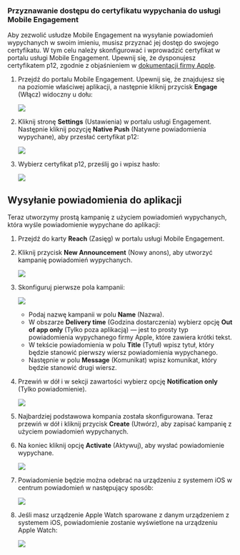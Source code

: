### <a name="grant-access-to-your-push-certificate-to-mobile-engagement"></a>Przyznawanie dostępu do certyfikatu wypychania do usługi Mobile Engagement
Aby zezwolić usłudze Mobile Engagement na wysyłanie powiadomień wypychanych w swoim imieniu, musisz przyznać jej dostęp do swojego certyfikatu. W tym celu należy skonfigurować i wprowadzić certyfikat w portalu usługi Mobile Engagement. Upewnij się, że dysponujesz certyfikatem p12, zgodnie z objaśnieniem w [dokumentacji firmy Apple](https://developer.apple.com/library/prerelease/ios/documentation/IDEs/Conceptual/AppDistributionGuide/AddingCapabilities/AddingCapabilities.html#//apple_ref/doc/uid/TP40012582-CH26-SW6).

1. Przejdź do portalu Mobile Engagement. Upewnij się, że znajdujesz się na poziomie właściwej aplikacji, a następnie kliknij przycisk **Engage** (Włącz) widoczny u dołu:
   
    ![](./media/mobile-engagement-ios-send-push/engage-button.png)
2. Kliknij stronę **Settings** (Ustawienia) w portalu usługi Engagement. Następnie kliknij pozycję **Native Push** (Natywne powiadomienia wypychane), aby przesłać certyfikat p12:
   
    ![](./media/mobile-engagement-ios-send-push/engagement-portal.png)
3. Wybierz certyfikat p12, prześlij go i wpisz hasło:
   
    ![](./media/mobile-engagement-ios-send-push/native-push-settings.png)

## <a id="send"></a>Wysyłanie powiadomienia do aplikacji
Teraz utworzymy prostą kampanię z użyciem powiadomień wypychanych, która wyśle powiadomienie wypychane do aplikacji:

1. Przejdź do karty **Reach** (Zasięg) w portalu usługi Mobile Engagement.
2. Kliknij przycisk **New Announcement** (Nowy anons), aby utworzyć kampanię powiadomień wypychanych.
   
    ![](./media/mobile-engagement-ios-send-push/new-announcement.png)
3. Skonfiguruj pierwsze pola kampanii:
   
    ![](./media/mobile-engagement-ios-send-push/campaign-first-params.png)
   
   * Podaj nazwę kampanii w polu **Name** (Nazwa). 
   * W obszarze **Delivery time** (Godzina dostarczenia) wybierz opcję **Out of app only** (Tylko poza aplikacją) — jest to prosty typ powiadomienia wypychanego firmy Apple, które zawiera krótki tekst.
   * W tekście powiadomienia w polu **Title** (Tytuł) wpisz tytuł, który będzie stanowić pierwszy wiersz powiadomienia wypychanego.
   * Następnie w polu **Message** (Komunikat) wpisz komunikat, który będzie stanowić drugi wiersz.
4. Przewiń w dół i w sekcji zawartości wybierz opcję **Notification only** (Tylko powiadomienie).
   
    ![](./media/mobile-engagement-ios-send-push/campaign-content.png)
5. Najbardziej podstawowa kompania została skonfigurowana. Teraz przewiń w dół i kliknij przycisk **Create** (Utwórz), aby zapisać kampanię z użyciem powiadomień wypychanych. 
6. Na koniec kliknij opcję **Activate** (Aktywuj), aby wysłać powiadomienie wypychane. 
   
    ![](./media/mobile-engagement-ios-send-push/campaign-activate.png)
7. Powiadomienie będzie można odebrać na urządzeniu z systemem iOS w centrum powiadomień w następujący sposób:
   
    ![](./media/mobile-engagement-ios-send-push/iphone-notification.png)
8. Jeśli masz urządzenie Apple Watch sparowane z danym urządzeniem z systemem iOS, powiadomienie zostanie wyświetlone na urządzeniu Apple Watch:
   
    ![](./media/mobile-engagement-ios-send-push/apple-watch.png)

